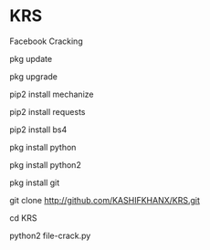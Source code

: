 # KRS
Facebook Cracking


pkg update

pkg upgrade

pip2 install mechanize

pip2 install requests

pip2 install bs4

pkg install python

pkg install python2

pkg install git

git clone http://github.com/KASHIFKHANX/KRS.git

cd KRS

python2 file-crack.py
